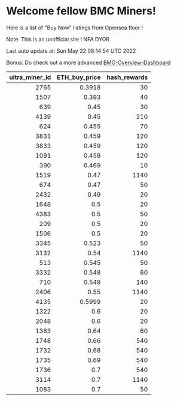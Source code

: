 # Welcome fellow BMC Miners!
Here is a list of "Buy Now" listings from Opensea floor !

Note: This is an unofficial site ! NFA DYOR

Last auto update at: Sun May 22 08:14:54 UTC 2022

Bonus: Do check out a more advanced [BMC-Overview-Dashboard](https://dune.com/defifunk/BMC-Overview-Dashboard)


|   ultra_miner_id |   ETH_buy_price |   hash_rewards |
|-----------------:|----------------:|---------------:|
|             2765 |          0.3918 |             30 |
|             1507 |          0.393  |             40 |
|              639 |          0.45   |             30 |
|             4139 |          0.45   |            210 |
|              624 |          0.455  |             70 |
|             3831 |          0.459  |            120 |
|             3833 |          0.459  |            120 |
|             1091 |          0.459  |            120 |
|              390 |          0.469  |             10 |
|             1519 |          0.47   |           1140 |
|              674 |          0.47   |             50 |
|             2432 |          0.49   |             20 |
|             1648 |          0.5    |             20 |
|             4383 |          0.5    |             50 |
|              209 |          0.5    |             20 |
|             1506 |          0.5    |             20 |
|             3345 |          0.523  |             50 |
|             3132 |          0.54   |           1140 |
|              513 |          0.545  |             50 |
|             3332 |          0.548  |             60 |
|              710 |          0.549  |            140 |
|             2406 |          0.55   |           1140 |
|             4135 |          0.5999 |             20 |
|             1322 |          0.6    |             20 |
|             2048 |          0.6    |             20 |
|             1383 |          0.64   |             60 |
|             1748 |          0.66   |            540 |
|             1732 |          0.68   |            540 |
|             1735 |          0.69   |            540 |
|             1736 |          0.7    |            540 |
|             3114 |          0.7    |           1140 |
|             1083 |          0.7    |             50 |